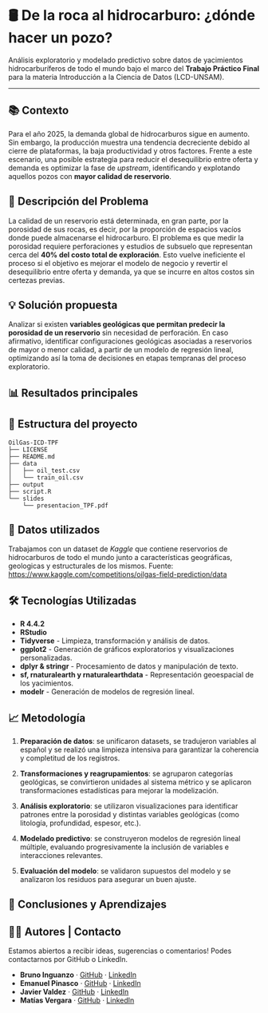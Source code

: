 # 🛢️ De la roca al hidrocarburo: ¿dónde hacer un pozo?

Análisis exploratorio y modelado predictivo sobre datos de yacimientos hidrocarburíferos de todo el mundo bajo el marco del **Trabajo Práctico Final** para la materia Introducción a la Ciencia de Datos (LCD-UNSAM).

---

## 📚 Contexto

Para el año 2025, la demanda global de hidrocarburos sigue en aumento. Sin embargo, la producción muestra una tendencia decreciente debido al cierre de plataformas, la baja productividad y otros factores.
Frente a este escenario, una posible estrategia para reducir el desequilibrio entre oferta y demanda es optimizar la fase de _upstream_, identificando y explotando aquellos pozos con **mayor calidad de reservorio**.

## 🎯 Descripción del Problema
La calidad de un reservorio está determinada, en gran parte, por la porosidad de sus rocas, es decir, por la proporción de espacios vacíos donde puede almacenarse el hidrocarburo.
El problema es que medir la porosidad requiere perforaciones y estudios de subsuelo que representan cerca del **40% del costo total de exploración**. Esto vuelve ineficiente el proceso si el objetivo es mejorar el modelo de negocio y revertir el desequilibrio entre oferta y demanda, ya que se incurre en altos costos sin certezas previas.

## 💡 Solución propuesta
Analizar si existen **variables geológicas que permitan predecir la porosidad de un reservorio** sin necesidad de perforación. En caso afirmativo, identificar configuraciones geológicas asociadas a reservorios de mayor o menor calidad, a partir de un modelo de regresión lineal, optimizando así la toma de decisiones en etapas tempranas del proceso exploratorio.

## 📊 Resultados principales

## 📁 Estructura del proyecto
```
OilGas-ICD-TPF
├── LICENSE
├── README.md
├── data
│   ├── oil_test.csv
│   └── train_oil.csv
├── output
├── script.R
└── slides
    └── presentacion_TPF.pdf
```

## 📩 Datos utilizados
Trabajamos con un dataset de *Kaggle* que contiene reservorios de hidrocarburos de todo el mundo junto a características geográficas, geologicas y estructurales de los mismos.
Fuente: https://www.kaggle.com/competitions/oilgas-field-prediction/data

## 🛠️ Tecnologías Utilizadas
- **R 4.4.2**
- **RStudio**
- **Tidyverse** - Limpieza, transformación y análisis de datos.
- **ggplot2** - Generación de gráficos exploratorios y visualizaciones personalizadas.
- **dplyr & stringr** - Procesamiento de datos y manipulación de texto.
- **sf, rnaturalearth y rnaturalearthdata** - Representación geoespacial de los yacimientos.
- **modelr** - Generación de modelos de regresión lineal.

## 📈 Metodología
1. **Preparación de datos**: se unificaron datasets, se tradujeron variables al español y se realizó una limpieza intensiva para garantizar la coherencia y completitud de los registros.

2. **Transformaciones y reagrupamientos**: se agruparon categorías geológicas, se convirtieron unidades al sistema métrico y se aplicaron transformaciones estadísticas para mejorar la modelización.

3. **Análisis exploratorio**: se utilizaron visualizaciones para identificar patrones entre la porosidad y distintas variables geológicas (como litología, profundidad, espesor, etc.).

4. **Modelado predictivo**: se construyeron modelos de regresión lineal múltiple, evaluando progresivamente la inclusión de variables e interacciones relevantes.

5. **Evaluación del modelo**: se validaron supuestos del modelo y se analizaron los residuos para asegurar un buen ajuste.

## 🧠 Conclusiones y Aprendizajes

## 🧑‍💻 Autores | Contacto
Estamos abiertos a recibir ideas, sugerencias o comentarios! Podes contactarnos por GitHub o LinkedIn.
- **Bruno Inguanzo** · [GitHub](https://github.com/BrunoInz) · [LinkedIn](https://www.linkedin.com/in/bruno-inguanzo-974021212/)
- **Emanuel Pinasco** · [GitHub](https://github.com/manupinasco) · [LinkedIn](https://www.linkedin.com/in/emanuel-pinasco/) 
- **Javier Valdez** · [GitHub](https://github.com/javivaldez49) · [LinkedIn](https://www.linkedin.com/in/javiervaldez2/) 
- **Matías Vergara** · [GitHub](https://github.com/matvergara) · [LinkedIn](https://www.linkedin.com/in/matiasvergaravicencio/)


